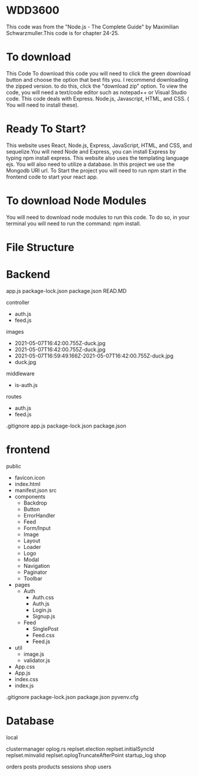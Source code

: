 # WDD3600 
This code was from the "Node.js - The Complete Guide" by Maximilian Schwarzmuller.This code is for chapter 24-25.

# To download 
This Code To download this code you will need to click the green download button and choose the option that best fits you. I recommend downloading the zipped version. to do this, click the "download zip" option. To view the code, you will need a text/code editor such as notepad++ or Visual Studio code. This code deals with Express. Node.js, Javascript, HTML, and CSS. ( You will need to install these).

# Ready To Start? 
This website uses React, Node.js, Express, JavaScript, HTML, and CSS, and sequelize.You will need Node and Express, you can install Express by typing npm install express. This website also uses the templating language ejs. You will also need to utilize a database. In this project we use the Mongodb URI url.  To Start the project you will need to run npm start in the frontend code to start your react app.

# To download Node Modules 
You will need to download node modules to run this code. To do so, in your terminal you will need to run the command: npm install.

# File Structure 

# Backend
app.js package-lock.json package.json READ.MD

controller
  - auth.js
  - feed.js

images
  - 2021-05-07T16:42:00.755Z-duck.jpg
  - 2021-05-07T16:42:00.755Z-duck.jpg
  - 2021-05-07T16:59:49.166Z-2021-05-07T16:42:00.755Z-duck.jpg
  - duck.jpg

middleware
  - is-auth.js

routes
  - auth.js
  - feed.js

.gitignore
app.js
package-lock.json
package.json

# frontend

public
  - favicon.icon
  - index.html
  - manifest.json
src
  - components
      - Backdrop
      - Button
      - ErrorHandler
      - Feed
      - Form/Input
      - Image
      - Layout
      - Loader
      - Logo
      - Modal
      - Navigation
      - Paginator
      - Toolbar
  - pages
    - Auth
      - Auth.css
      - Auth.js
      - Login.js
      - Signup.js
    - Feed
      - SinglePost
      - Feed.css
      - Feed.js
  - util
    - image.js
    - validator.js
  - App.css
  - App.js
  - index.css
  - index.js

.gitignore
package-lock.json
package.json
pyvenv.cfg

# Database
local

clustermanager
oplog.rs
replset.election
replset.initialSyncId
replset.minvalid
replset.oplogTruncateAfterPoint
startup_log
shop

orders
posts
products
sessions
shop
users
